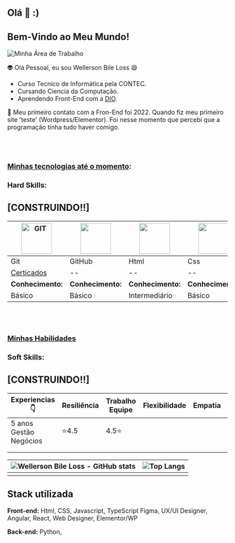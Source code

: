 ## Olá  👋 :)


## Bem-Vindo ao Meu Mundo!

![Minha Área de Trabalho](https://microlinsf1.com.br/wp-content/uploads/2024/02/post-logicadeprogramacao-1-1200x686.webp)<br>


:alien: Olá Pessoal, eu sou Wellerson Bile Loss 😄

- Curso Tecnico de Informática pela CONTEC. 
- Cursando Ciencia da Computação.
- Aprendendo Front-End com a [DIO](https://www.dio.me/).

💬 Meu primeiro contato com a Fron-End foi 2022. Quando fiz meu primeiro site 'teste' (Wordpress/Elementor). 
Foi nesse momento que percebi que a programação tinha tudo haver comigo.



<br><br>
### <u>Minhas tecnologias até o momento</u>:
### Hard Skills:
## [CONSTRUINDO!!]
|<img alt="GIT" src="https://img.icons8.com/?size=100&id=12599&format=png&color=000000" width="70px"> | <img src="https://img.icons8.com/?size=100&id=20906&format=png&color=000000" width="70px">|<img src="https://img.icons8.com/?size=100&id=D2Hi2VkJSi33&format=png&color=000000" width="70px">| <img src="https://img.icons8.com/?size=100&id=YjeKwnSQIBUq&format=png&color=000000" width="70px">|  <img src="https://img.icons8.com/?size=100&id=39853&format=png&color=000000" width="65px">|  <img src="https://img.icons8.com/?size=100&id=45982&format=png&color=000000" width="65px">|  <img src="https://img.icons8.com/?size=100&id=9O8p1uBBiAVZ&format=png&color=000000" width="65px">|  <img src="https://img.icons8.com/?size=100&id=5wVLcimjkkOo&format=png&color=000000" width="65px">|  <img src="https://img.icons8.com/?size=100&id=12472&format=png&color=000000" width="65px">|  <img src="https://img.icons8.com/?size=100&id=BnOyV43gP7fZ&format=png&color=000000" width="65px">|
|--|--|--|--|--|--|--|--|--|--|
|Git|GitHub|Html|Css|Javascript|Web Designer|UX Design|UI Design|WordPress|Elementor|
| [Certicados](http://) |--|--|--|--|--|--|--|--|--|
|<b>Conhecimento:</b>|<b>Conhecimento:</b>|<b>Conhecimento:</b>|<b>Conhecimento:</b>|<b>Conhecimento:</b>|<b>Conhecimento:</b>|<b>Conhecimento:</b>|<b>Conhecimento:</b>|<b>Conhecimento:</b>|<b>Conhecimento:</b>|
|Básico|Básico|Intermediário|Básico|--|--|--|--|--|--|

<br><br>
### <u>Minhas Habilidades</u>   
### Soft Skills:
## [CONSTRUINDO!!]
|Experiencias 👇 |Resiliência|Trabalho Equipe|Flexibilidade|Empatia|Colaboração|Comunicação|Liderança|Comunicação||
|--|--|--|--|--|--|--|--|--|--|
|5 anos Gestão Negócios|⭐4.5|4.5⭐|||||||
|||||||||||
|||||||||||



|![Wellerson Bile Loss - GitHub stats](https://github-readme-stats.vercel.app/api?username=wellerson-abl&show_icons=true&theme=dracula) |![Top Langs](https://github-readme-stats.vercel.app/api/top-langs/?username=wellerson-abl&hide_progress=true) |
|--|--|
|||

## Stack utilizada

**Front-end:** Html, CSS, Javascript, TypeScript Figma, UX/UI Designer, Angular, React, Web Designer, Elementor/WP 

**Back-end:** 
Python,

<!--
**Wellerson-ABL/WELLERSON-ABL** is a ✨ _special_ ✨ repository because its `README.md` (this file) appears on your GitHub profile.

Here are some ideas to get you started:

- 🔭 I’m currently working on ...
- 🌱 I’m currently learning ...
- 👯 I’m looking to collaborate on ...
- 🤔 I’m looking for help with ...
- 💬 Ask me about ...
- 📫 How to reach me: ...
- 😄 Pronouns: ...
- ⚡ Fun fact: ...
-->
